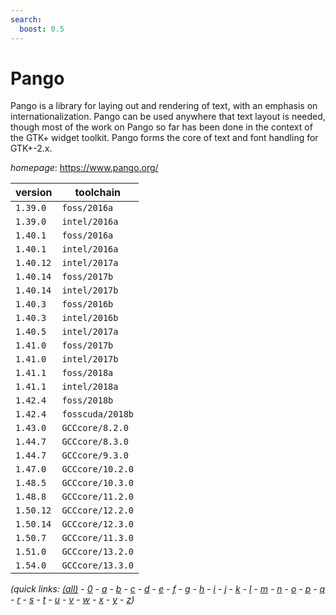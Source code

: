 ```yaml
---
search:
  boost: 0.5
---
```

# Pango

Pango is a library for laying out and rendering of text, with an emphasis on internationalization. Pango can be used anywhere that text layout is needed, though most of the work on Pango so far has been done in the context of the GTK+ widget toolkit. Pango forms the core of text and font handling for GTK+-2.x.

*homepage*: <https://www.pango.org/>

version | toolchain
--------|----------
``1.39.0`` | ``foss/2016a``
``1.39.0`` | ``intel/2016a``
``1.40.1`` | ``foss/2016a``
``1.40.1`` | ``intel/2016a``
``1.40.12`` | ``intel/2017a``
``1.40.14`` | ``foss/2017b``
``1.40.14`` | ``intel/2017b``
``1.40.3`` | ``foss/2016b``
``1.40.3`` | ``intel/2016b``
``1.40.5`` | ``intel/2017a``
``1.41.0`` | ``foss/2017b``
``1.41.0`` | ``intel/2017b``
``1.41.1`` | ``foss/2018a``
``1.41.1`` | ``intel/2018a``
``1.42.4`` | ``foss/2018b``
``1.42.4`` | ``fosscuda/2018b``
``1.43.0`` | ``GCCcore/8.2.0``
``1.44.7`` | ``GCCcore/8.3.0``
``1.44.7`` | ``GCCcore/9.3.0``
``1.47.0`` | ``GCCcore/10.2.0``
``1.48.5`` | ``GCCcore/10.3.0``
``1.48.8`` | ``GCCcore/11.2.0``
``1.50.12`` | ``GCCcore/12.2.0``
``1.50.14`` | ``GCCcore/12.3.0``
``1.50.7`` | ``GCCcore/11.3.0``
``1.51.0`` | ``GCCcore/13.2.0``
``1.54.0`` | ``GCCcore/13.3.0``


*(quick links: [(all)](../index.md) - [0](../0/index.md) - [a](../a/index.md) - [b](../b/index.md) - [c](../c/index.md) - [d](../d/index.md) - [e](../e/index.md) - [f](../f/index.md) - [g](../g/index.md) - [h](../h/index.md) - [i](../i/index.md) - [j](../j/index.md) - [k](../k/index.md) - [l](../l/index.md) - [m](../m/index.md) - [n](../n/index.md) - [o](../o/index.md) - [p](../p/index.md) - [q](../q/index.md) - [r](../r/index.md) - [s](../s/index.md) - [t](../t/index.md) - [u](../u/index.md) - [v](../v/index.md) - [w](../w/index.md) - [x](../x/index.md) - [y](../y/index.md) - [z](../z/index.md))*

